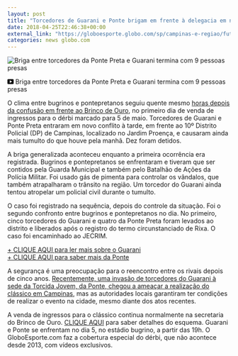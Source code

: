 ```yaml
---
layout: post
title: "Torcedores de Guarani e Ponte brigam em frente à delegacia em novo tumulto do dia"
date: 2018-04-25T22:46:38+00:00
external_link: "https://globoesporte.globo.com/sp/campinas-e-regiao/futebol/noticia/torcedores-de-guarani-e-ponte-brigam-em-frente-a-delegacia-em-novo-tumulto-do-dia.ghtml"
categories: news globo.com
---
```

 
 
 <meta itemprop="name" content="Briga entre torcedores da Ponte Preta e Guarani termina com 9 pessoas presas"> <meta itemprop="thumbnailUrl" content="https://s01.video.glbimg.com/x720/6690236.jpg"> <meta itemprop="datePublished" content="2018-04-25T22:31:00.640Z"> <meta itemprop="uploadDate" content="2018-04-25T22:31:00.640Z"> 

 

 
  ![Briga entre torcedores da Ponte Preta e Guarani termina com 9 pessoas presas](https://s01.video.glbimg.com/x720/6690236.jpg "Briga entre torcedores da Ponte Preta e Guarani termina com 9 pessoas presas") 
 
 
 

_<svg xmlns="http://www.w3.org/2000/svg" width="14px" height="11px" viewbox="0 0 14 11"><path d="M14,9.16666667 C14,10.175 13.19,11 12.2,11 L1.8,11 C0.81,11 0,10.175 0,9.16666667 L0,1.83333333 C0,0.825 0.81,0 1.8,0 L12.2,0 C13.19,0 14,0.825 14,1.83333333 L14,9.16666667 Z M10.6,5.5 L5.2,2.5025 L5.2,8.48833333 L10.6,5.5 L10.6,5.5 Z" id="Shape"></path></svg>_ Briga entre torcedores da Ponte Preta e Guarani termina com 9 pessoas presas

 
 
 
 
 

 
 
 
 

O clima entre bugrinos e pontepretanos seguiu quente mesmo [horas depois da confusão em frente ao Brinco de Ouro](https://globoesporte.globo.com/sp/campinas-e-regiao/futebol/noticia/inicio-da-venda-de-ingressos-para-derbi-tem-nove-detidos-apos-confusao-entre-torcidas.ghtml), no primeiro dia de venda de ingressos para o dérbi marcado para 5 de maio. Torcedores de Guarani e Ponte Preta entraram em novo conflito à tarde, em frente ao 10º Distrito Policial (DP) de Campinas, localizado no Jardim Proença, e causaram ainda mais tumulto do que houve pela manhã. Dez foram detidos.

 
 
 

A briga generalizada aconteceu enquanto a primeira ocorrência era registrada. Bugrinos e pontepretanos se enfrentaram e tiveram que ser contidos pela Guarda Municipal e também pelo Batalhão de Ações da Polícia Militar. Foi usado gás de pimenta para controlar os vândalos, que também atrapalharam o trânsito na região. Um torcedor do Guarani ainda tentou atropelar um policial civil durante o tumulto.

 
 
 

O caso foi registrado na sequência, depois do controle da situação. Foi o segundo confronto entre bugrinos e pontepretanos no dia. No primeiro, cinco torcedores do Guarani e quatro da Ponte Preta foram levados ao distrito e liberados após o registro do termo circunstanciado de Rixa. O caso foi encaminhado ao JECRIM.

 
 
 

[+ CLIQUE AQUI para ler mais sobre o Guarani](http://globoesporte.globo.com/sp/campinas-e-regiao/futebol/times/guarani/)  
[+ CLIQUE AQUI para saber mais da Ponte](http://globoesporte.globo.com/sp/campinas-e-regiao/futebol/times/ponte-preta/)

 
 
 

A segurança é uma preocupação para o reencontro entre os rivais depois de cinco anos. [Recentemente, uma invasão de torcedores do Guarani à sede da Torcida Jovem, da Ponte, chegou a ameaçar a realização do clássico em Campinas](https://globoesporte.globo.com/sp/campinas-e-regiao/futebol/noticia/apos-invasao-de-sede-uniformizada-da-ponte-aciona-autoridades-sobre-derbi.ghtml), mas as autoridades locais garantiram ter condições de realizar o evento na cidade, mesmo diante dos atos recentes.

 
 
 
 

A venda de ingressos para o clássico continua normalmente na secretaria do Brinco de Ouro. [CLIQUE AQUI](https://globoesporte.globo.com/sp/campinas-e-regiao/futebol/times/guarani/noticia/guarani-abre-venda-de-ingressos-para-o-derbi-nesta-quarta-veja-como-comprar.ghtml) para saber detalhes do esquema. Guarani e Ponte se enfrentam no dia 5, no estádio bugrino, a partir das 19h. O GloboEsporte.com faz a cobertura especial do dérbi, que não acontece desde 2013, com vídeos exclusivos.

 
 
 
 

 
 
